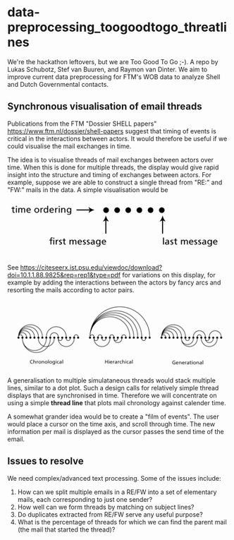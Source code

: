 # data-preprocessing_toogoodtogo_threatlines
We're the hackathon leftovers, but we are Too Good To Go ;-). A repo by Lukas Schubotz, Stef van Buuren, and Raymon van Dinter. We aim to improve current data preprocessing for FTM's WOB data to analyze Shell and Dutch Governmental contacts.


## Synchronous visualisation of email threads

Publications from the FTM "Dossier SHELL papers" <https://www.ftm.nl/dossier/shell-papers> suggest that timing of events is critical in the interactions between actors. It would therefore be useful if we could visualise the mail exchanges in time.

The idea is to visualise threads of mail exchanges between actors over time. When this is done for multiple threads, the display would give rapid insight into the structure and timing of exchanges between actors. For example, suppose we are able to construct a single thread from "RE:" and "FW:" mails in the data. A simple visualisation would be 

![](figures/simple.png)

See <https://citeseerx.ist.psu.edu/viewdoc/download?doi=10.1.1.88.9825&rep=rep1&type=pdf> for variations on this display, for example by adding the interactions between the actors by fancy arcs and resorting the mails according to actor pairs.

![](figures/complex.png)

A generalisation to multiple simulataneous threads would stack multiple lines, similar to a dot plot. Such a design calls for relatively simple thread displays that are synchronised in time. Therefore we will concentrate on using a simple **thread line** that plots mail chronology against calender time. 

A somewhat grander idea would be to create a "film of events". The user would place a cursor on the time axis, and scroll through time. The new information per mail is displayed as the cursor passes the send time of the email. 

## Issues to resolve

We need complex/advanced text processing. Some of the issues include:

1. How can we split multiple emails in a RE/FW into a set of elementary mails, each corresponding to just one sender?
2. How well can we form threads by matching on subject lines?
3. Do duplicates extracted from RE/FW serve any useful purpose?
4. What is the percentage of threads for which we can find the parent mail (the mail that started the thread)?
